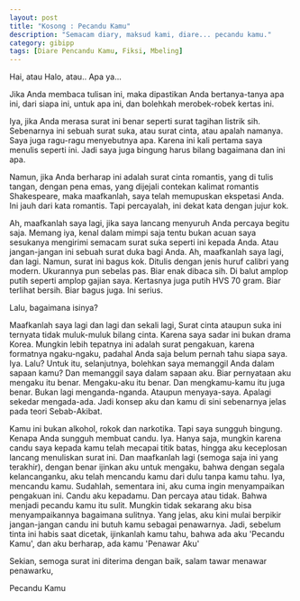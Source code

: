 ```yaml
---
layout: post
title: "Kosong : Pecandu Kamu"
description: "Semacam diary, maksud kami, diare... pecandu kamu."
category: gibipp
tags: [Diare Pencandu Kamu, Fiksi, Mbeling]
---
```

Hai, atau Halo, atau.. Apa ya...

Jika Anda membaca tulisan ini, maka dipastikan Anda bertanya-tanya apa ini, dari siapa ini, untuk apa ini, dan bolehkah merobek-robek kertas ini.

Iya, jika Anda merasa surat ini benar seperti surat tagihan listrik sih. Sebenarnya ini sebuah surat suka, atau surat cinta, atau apalah namanya. Saya juga ragu-ragu menyebutnya apa. Karena ini kali pertama saya menulis seperti ini. Jadi saya juga bingung harus bilang bagaimana dan ini apa.

Namun, jika Anda berharap ini adalah surat cinta romantis, yang di tulis tangan, dengan pena emas, yang dijejali contekan kalimat romantis Shakespeare, maka maafkanlah, saya telah memupuskan ekspetasi Anda. Ini jauh dari kata romantis. Tapi percayalah, ini dekat kata dengan jujur kok.

Ah, maafkanlah saya lagi, jika saya lancang menyuruh Anda percaya begitu saja. Memang iya, kenal dalam mimpi saja tentu bukan acuan saya sesukanya mengirimi semacam surat suka seperti ini kepada Anda. Atau jangan-jangan ini sebuah surat duka bagi Anda. Ah, maafkanlah saya lagi, dan lagi. Namun, surat ini bagus kok. Ditulis dengan jenis huruf calibri yang modern. Ukurannya pun sebelas pas. Biar enak dibaca sih. Di balut amplop putih seperti amplop gajian saya. Kertasnya juga putih HVS 70 gram. Biar terlihat bersih. Biar bagus juga. Ini serius.

Lalu, bagaimana isinya?

Maafkanlah saya lagi dan lagi dan sekali lagi, Surat cinta ataupun suka ini ternyata tidak muluk-muluk bilang cinta. Karena saya sadar ini bukan drama Korea. Mungkin lebih tepatnya ini adalah surat pengakuan, karena formatnya ngaku-ngaku, padahal Anda saja belum pernah tahu siapa saya. Iya. Lalu? Untuk itu, selanjutnya, bolehkan saya memanggil Anda dalam sapaan kamu? Dan memanggil saya dalam sapaan aku. Biar pernyataan aku mengaku itu benar. Mengaku-aku itu benar. Dan mengkamu-kamu itu juga benar. Bukan lagi menganda-nganda. Ataupun menyaya-saya. Apalagi sekedar mengada-ada. Jadi konsep aku dan kamu di sini sebenarnya jelas pada teori Sebab-Akibat.

Kamu ini bukan alkohol, rokok dan narkotika. Tapi saya sungguh bingung. Kenapa Anda sungguh membuat candu. Iya. Hanya saja, mungkin karena candu saya kepada kamu telah mecapai titik batas, hingga aku keceplosan lancang menuliskan surat ini. Dan maafkanlah lagi (semoga saja ini yang terakhir), dengan benar ijinkan aku untuk mengaku, bahwa dengan segala kelancanganku, aku telah mencandu kamu dari dulu tanpa kamu tahu. Iya, mencandu kamu. Sudahlah, sementara ini, aku cuma ingin menyampaikan pengakuan ini. Candu aku kepadamu. Dan percaya atau tidak. Bahwa menjadi pecandu kamu itu sulit. Mungkin tidak sekarang aku bisa menyampaikannya bagaimana sulitnya. Yang jelas, aku kini mulai berpikir jangan-jangan candu ini butuh kamu sebagai penawarnya. Jadi, sebelum tinta ini habis saat dicetak, ijinkanlah kamu tahu, bahwa ada aku 'Pecandu Kamu', dan aku berharap, ada kamu 'Penawar Aku'

Sekian, semoga surat ini diterima dengan baik, salam tawar menawar penawarku,

Pecandu Kamu
